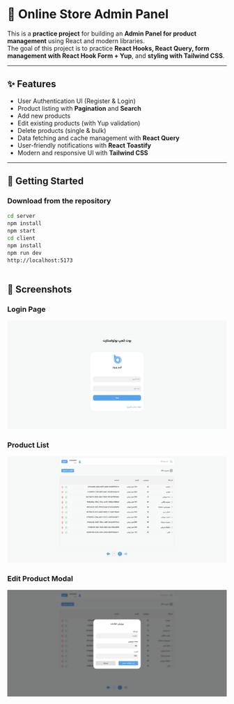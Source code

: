 # 🛒 Online Store Admin Panel

This is a **practice project** for building an **Admin Panel for product management** using React and modern libraries.  
The goal of this project is to practice **React Hooks, React Query, form management with React Hook Form + Yup**, and **styling with Tailwind CSS**.

---

## ✨ Features
- User Authentication UI (Register & Login)
- Product listing with **Pagination** and **Search**
- Add new products
- Edit existing products (with Yup validation)
- Delete products (single & bulk)
- Data fetching and cache management with **React Query**
- User-friendly notifications with **React Toastify**
- Modern and responsive UI with **Tailwind CSS**

---

## 🚀 Getting Started

### Download from the repository
```bash
cd server
npm install
npm start
cd client
npm install
npm run dev
http://localhost:5173 



```
## 📸 Screenshots

### Login Page
![Login Page](./Login.png)

### Product List
![Product List](./ProductList.png)

### Edit Product Modal
![Edit Product Modal](./EditProduct.png)
